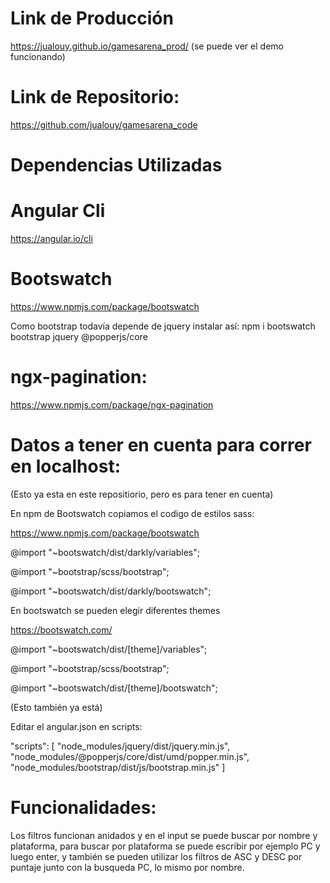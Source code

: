 # Link de Producción 
https://jualouy.github.io/gamesarena_prod/
(se puede ver el demo funcionando)

# Link de Repositorio:
https://github.com/jualouy/gamesarena_code

# Dependencias Utilizadas

# Angular Cli
https://angular.io/cli

# Bootswatch
https://www.npmjs.com/package/bootswatch

Como bootstrap todavía depende de jquery instalar así:
npm i bootswatch bootstrap jquery @popperjs/core

# ngx-pagination:
https://www.npmjs.com/package/ngx-pagination

# Datos a tener en cuenta para correr en localhost:
(Esto ya esta en este repositiorio, pero es para tener en cuenta)

En npm de Bootswatch copiamos el codigo de estilos sass:

https://www.npmjs.com/package/bootswatch

@import "~bootswatch/dist/darkly/variables";

@import "~bootstrap/scss/bootstrap";

@import "~bootswatch/dist/darkly/bootswatch";

En bootswatch se pueden elegir diferentes themes

https://bootswatch.com/

@import "~bootswatch/dist/[theme]/variables";

@import "~bootstrap/scss/bootstrap";

@import "~bootswatch/dist/[theme]/bootswatch";

(Esto también ya está)

Editar el angular.json en scripts:

"scripts": [
              "node_modules/jquery/dist/jquery.min.js",
              "node_modules/@popperjs/core/dist/umd/popper.min.js",
              "node_modules/bootstrap/dist/js/bootstrap.min.js"
            ]
# Funcionalidades:

Los filtros funcionan anidados y en el input se puede buscar por nombre y plataforma, para buscar por plataforma se puede escribir por ejemplo PC y luego enter, y también se pueden utilizar los filtros de ASC y DESC por puntaje junto con la busqueda PC, lo mismo por nombre.
